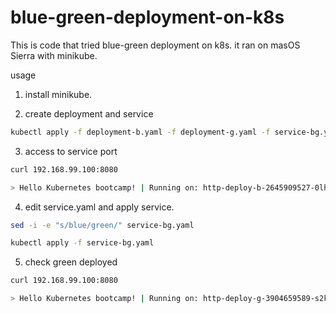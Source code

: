 # blue-green-deployment-on-k8s

This is code that tried blue-green deployment on k8s. it ran on masOS Sierra with minikube.

usage 

1. install minikube.

2. create deployment and service

```bash
kubectl apply -f deployment-b.yaml -f deployment-g.yaml -f service-bg.yaml
```

3. access to service port

```bash
curl 192.168.99.100:8080

> Hello Kubernetes bootcamp! | Running on: http-deploy-b-2645909527-0lh1f | v=1
```

4. edit service.yaml and apply service.

```bash
sed -i -e "s/blue/green/" service-bg.yaml 

kubectl apply -f service-bg.yaml
```

5. check green deployed

```bash
curl 192.168.99.100:8080

> Hello Kubernetes bootcamp! | Running on: http-deploy-g-3904659589-s2kz2 | v=1
```
